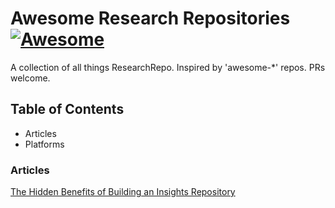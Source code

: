 # Awesome Research Repositories [![Awesome](https://awesome.re/badge.svg)](https://awesome.re)
A collection of all things ResearchRepo. Inspired by 'awesome-*' repos. PRs welcome.

## Table of Contents

- Articles
- Platforms

### Articles

[The Hidden Benefits of Building an Insights Repository](https://uxdesign.cc/the-hidden-benefits-of-building-an-insights-repository-f9f31d072f0f)
